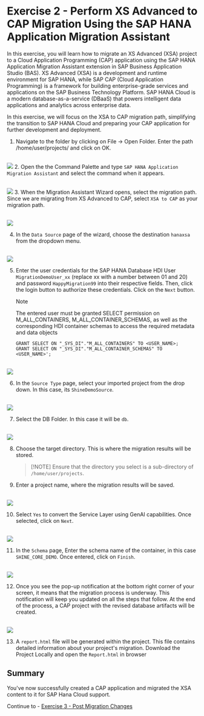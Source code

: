 # Exercise 2 - Perform XS Advanced to CAP Migration Using the SAP HANA Application Migration Assistant

In this exercise, you will learn how to migrate an XS Advanced (XSA) project to a Cloud Application Programming (CAP) application using the SAP HANA Application Migration Assistant extension in SAP Business Application Studio (BAS). XS Advanced (XSA) is a development and runtime environment for SAP HANA, while SAP CAP (Cloud Application Programming) is a framework for building enterprise-grade services and applications on the SAP Business Technology Platform. SAP HANA Cloud is a modern database-as-a-service (DBaaS) that powers intelligent data applications and analytics across enterprise data.

In this exercise, we will focus on the XSA to CAP migration path, simplifying the transition to SAP HANA Cloud and preparing your CAP application for further development and deployment.

1. Navigate to the folder by clicking on File -> Open Folder. Enter the path /home/user/projects/ and click on OK.

<br>![](/exercises/ex2/images/open.png)
2. Open the the Command Palette and type `SAP HANA Application Migration Assistant` and select the command when it appears.

<br>![](/exercises/ex2/images/assistant.png)
3. When the Migration Assistant Wizard opens, select the migration path. Since we are migrating from XS Advanced to CAP, select `XSA to CAP` as your migration path.

<br>![](/exercises/ex2/images/path.png)

4. In the `Data Source` page of the wizard, choose the destination `hanaxsa` from the dropdown menu.

<br>![](/exercises/ex2/images/dest.png)

5. Enter the user credentials for the SAP HANA Database HDI User `MigrationDemoUser_xx` (replace xx with a number between 01 and 20) and password `HappyMigration99` into their respective fields. Then, click the login button to authorize these credentials. Click on the `Next` button.
    > [!NOTE]
    > The entered user must be granted SELECT permission on M_ALL_CONTAINERS, M_ALL_CONTAINER_SCHEMAS, as well as the corresponding HDI container schemas to access the required metadata and data objects
    ```
    GRANT SELECT ON "_SYS_DI"."M_ALL_CONTAINERS" TO <USER_NAME>;
    GRANT SELECT ON "_SYS_DI"."M_ALL_CONTAINER_SCHEMAS" TO <USER_NAME>';
    ```	

<br>![](/exercises/ex2/images/credentials.png)

6. In the `Source Type` page, select your imported project from the drop down. In this case, its `ShineDemoSource`.

<br>![](/exercises/ex2/images/xsa.png)

7. Select the DB Folder. In this case it will be `db`.

<br>![](/exercises/ex2/images/db.png)

8. Choose the target directory. This is where the migration results will be stored.

    > [!NOTE] Ensure that the directory you select is a sub-directory of `/home/user/projects`.

9. Enter a project name, where the migration results will be saved. 

<br>![](/exercises/ex2/images/target.png)

10. Select `Yes` to convert the Service Layer using GenAI capabilities. Once selected, click on `Next`.

<br>![](/exercises/ex2/images/service.png)

11. In the `Schema` page, Enter the schema name of the container, in this case `SHINE_CORE_DEMO`. Once entered, click on `Finish`.

<br>![](/exercises/ex2/images/schema.png)

12. Once you see the pop-up notification at the bottom right corner of your screen, it means that the migration process is underway. This notification will keep you updated on all the steps that follow. At the end of the process, a CAP project with the revised database artifacts will be created.

<br>![](/exercises/ex2/images/finish.png)

13. A `report.html` file will be generated within the project. This file contains detailed information about your project's migration. Download the Project Locally and open the `Report.html` in browser

## Summary

You've now successfully created a CAP application and migrated the XSA content to it for SAP Hana Cloud support. 

Continue to - [Exercise 3 - Post Migration Changes](../ex3/README.md)



